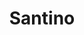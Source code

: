 ---
title: "Santino"
url: /ciudad-autonoma-de-buenos-aires/santino-general-enrique-martinez/
shop: Friseur
---